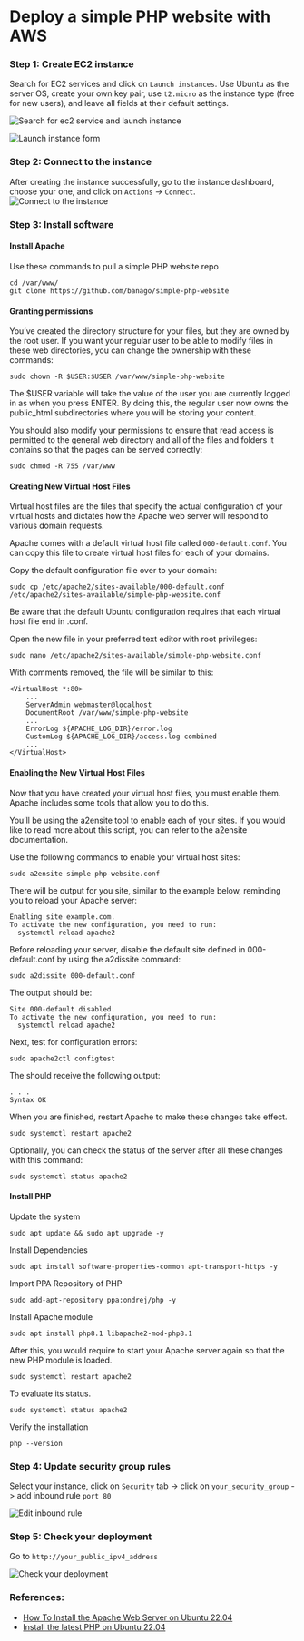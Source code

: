 # Deploy a simple PHP website with AWS

### Step 1: Create EC2 instance
Search for EC2 services and click on `Launch instances`. Use Ubuntu as the server OS, create your own key pair, use `t2.micro` as the instance type (free for new users), and leave all fields at their default settings.

![Search for ec2 service and launch instance](images/search-for-ec2.png?raw=true "Search for ec2 service and launch instance")

![Launch instance form](images/launch-instance.png?raw=true "Launch instance form")

### Step 2: Connect to the instance
After creating the instance successfully, go to the instance dashboard, choose your one, and click on `Actions` -> `Connect`.
![Connect to the instance](images/connect-to-instance.png?raw=true "Connect to the instance")

### Step 3: Install software
#### Install Apache
Use these commands to pull a simple PHP website repo
```
cd /var/www/
git clone https://github.com/banago/simple-php-website
```
#### Granting permissions
You’ve created the directory structure for your files, but they are owned by the root user. If you want your regular user to be able to modify files in these web directories, you can change the ownership with these commands:
```
sudo chown -R $USER:$USER /var/www/simple-php-website
```
The $USER variable will take the value of the user you are currently logged in as when you press ENTER. By doing this, the regular user now owns the public_html subdirectories where you will be storing your content.

You should also modify your permissions to ensure that read access is permitted to the general web directory and all of the files and folders it contains so that the pages can be served correctly:
```
sudo chmod -R 755 /var/www
```
#### Creating New Virtual Host Files
Virtual host files are the files that specify the actual configuration of your virtual hosts and dictates how the Apache web server will respond to various domain requests.

Apache comes with a default virtual host file called `000-default.conf`. You can copy this file to create virtual host files for each of your domains.

Copy the default configuration file over to your domain:
```
sudo cp /etc/apache2/sites-available/000-default.conf /etc/apache2/sites-available/simple-php-website.conf
```
Be aware that the default Ubuntu configuration requires that each virtual host file end in .conf.

Open the new file in your preferred text editor with root privileges:
```
sudo nano /etc/apache2/sites-available/simple-php-website.conf
```
With comments removed, the file will be similar to this:
```
<VirtualHost *:80>
    ...
    ServerAdmin webmaster@localhost
    DocumentRoot /var/www/simple-php-website
    ...
    ErrorLog ${APACHE_LOG_DIR}/error.log
    CustomLog ${APACHE_LOG_DIR}/access.log combined
    ...
</VirtualHost>
```
#### Enabling the New Virtual Host Files
Now that you have created your virtual host files, you must enable them. Apache includes some tools that allow you to do this.

You’ll be using the a2ensite tool to enable each of your sites. If you would like to read more about this script, you can refer to the a2ensite documentation.

Use the following commands to enable your virtual host sites:
```
sudo a2ensite simple-php-website.conf
```
There will be output for you site, similar to the example below, reminding you to reload your Apache server:
```
Enabling site example.com.
To activate the new configuration, you need to run:
  systemctl reload apache2
```
Before reloading your server, disable the default site defined in 000-default.conf by using the a2dissite command:
```
sudo a2dissite 000-default.conf
```
The output should be:
```
Site 000-default disabled.
To activate the new configuration, you need to run:
  systemctl reload apache2
```
Next, test for configuration errors:
```
sudo apache2ctl configtest
```
The should receive the following output:
```
. . .
Syntax OK
```
When you are finished, restart Apache to make these changes take effect.
```
sudo systemctl restart apache2
```
Optionally, you can check the status of the server after all these changes with this command:
```
sudo systemctl status apache2
```
#### Install PHP
Update the system
```
sudo apt update && sudo apt upgrade -y
```
Install Dependencies
```
sudo apt install software-properties-common apt-transport-https -y
```
Import PPA Repository of PHP
```
sudo add-apt-repository ppa:ondrej/php -y
```
Install Apache module
```
sudo apt install php8.1 libapache2-mod-php8.1
```
After this, you would require to start your Apache server again so that the new PHP module is loaded.
```
sudo systemctl restart apache2
```
To evaluate its status.
```
sudo systemctl status apache2
```
Verify the installation
```
php --version
```
### Step 4: Update security group rules
Select your instance, click on `Security` tab -> click on `your_security_group` -> add inbound rule `port 80`

![Edit inbound rule](images/edit-inbound-rule.png?raw=true "Edit inbound rule")
### Step 5: Check your deployment
Go to `http://your_public_ipv4_address`

![Check your deployment](images/check-your-deployment.png?raw=true "Check your deployment")


### References:
- [How To Install the Apache Web Server on Ubuntu 22.04](https://www.digitalocean.com/community/tutorials/how-to-install-the-apache-web-server-on-ubuntu-22-04)
- [Install the latest PHP on Ubuntu 22.04](https://linuxhint.com/install-latest-php-ubuntu22-04/)
